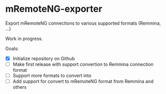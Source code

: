 # mRemoteNG-exporter
Export mRemoteNG connections to various supported formats (Remmina, ...)

Work in progress.

Goals:

- [x] Initialize repository on Github
- [ ] Make first release with support convertion to Remmina connection format
- [ ] Support more formats to convert into
- [ ] Add support for convert to mRemoteNG format from Remmina and others
